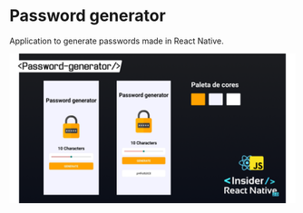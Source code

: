 # Password generator
Application to generate passwords made in React Native.

![password generator rn](./src/assets/projeto.png)
